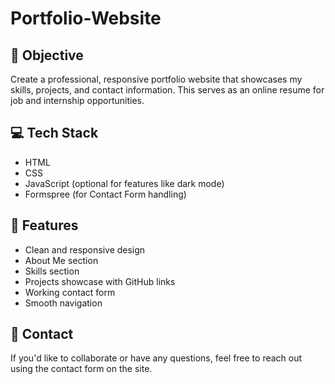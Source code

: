 # Portfolio-Website

## 🎯 Objective

Create a professional, responsive portfolio website that showcases my skills, projects, and contact information. This serves as an online resume for job and internship opportunities.

## 💻 Tech Stack
- HTML
- CSS
- JavaScript (optional for features like dark mode)
- Formspree (for Contact Form handling)

## 🚀 Features
- Clean and responsive design
- About Me section
- Skills section
- Projects showcase with GitHub links
- Working contact form
- Smooth navigation

## 📩 Contact
If you'd like to collaborate or have any questions, feel free to reach out using the contact form on the site.
